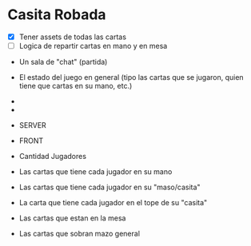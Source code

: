 
# Casita Robada 
- [X] Tener assets de todas las cartas
- [ ] Logica de repartir cartas en mano y en mesa
- Un sala de "chat" (partida)
- El estado del juego en general (tipo las cartas que se jugaron, quien tiene que cartas en su mano, etc.)
- 
- 
- SERVER
- FRONT


- Cantidad Jugadores
- Las cartas que tiene cada jugador en su mano 
- Las cartas que tiene cada jugador en su "maso/casita"
- La carta que tiene cada jugador en el tope de su "casita"
- Las cartas que estan en la mesa
- Las cartas que sobran mazo general


